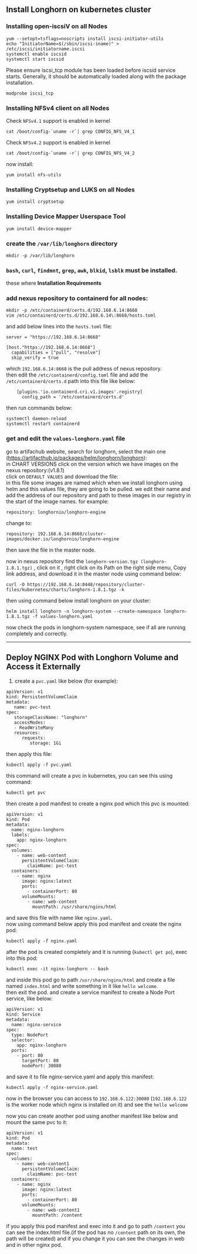 ## Install Longhorn on kubernetes cluster
### Installing open-iscsiV on all Nodes
```
yum --setopt=tsflags=noscripts install iscsi-initiator-utils
echo "InitiatorName=$(/sbin/iscsi-iname)" > /etc/iscsi/initiatorname.iscsi
systemctl enable iscsid
systemctl start iscsid
```
Please ensure iscsi_tcp module has been loaded before iscsid service starts. Generally, it should be automatically loaded along with the package installation.
```
modprobe iscsi_tcp
```
### Installing NFSv4 client on all Nodes
Check `NFSv4.1` support is enabled in kernel
```
cat /boot/config-`uname -r`| grep CONFIG_NFS_V4_1
```
Check `NFSv4.2` support is enabled in kernel
```
cat /boot/config-`uname -r`| grep CONFIG_NFS_V4_2
```
now install:
```
yum install nfs-utils
```
### Installing Cryptsetup and LUKS on all Nodes
```
yum install cryptsetup
```
### Installing Device Mapper Userspace Tool
```
yum install device-mapper
```
### create the `/var/lib/longhorn` directory
```
mkdir -p /var/lib/longhorn
```

### `bash`, `curl`, `findmnt`, `grep`, `awk`, `blkid`, `lsblk` must be installed.

these where **Installation Requirements**

### add nexus repository to containerd for all nodes:
```
mkdir -p /etc/containerd/certs.d/192.168.6.14:8668
vim /etc/containerd/certs.d/192.168.6.14\:8668/hosts.toml
```
and add below lines into the `hosts.toml` file:
```
server = "https://192.168.6.14:8668"

[host."https://192.168.6.14:8668"]
  capabilities = ["pull", "resolve"]
  skip_verify = true
```
which `192.168.6.14:8668` is the pull address of nexus repository.\
then edit the `/etc/containerd/config.toml` file and add the `/etc/containerd/certs.d` path into this file like below:
```
    [plugins.'io.containerd.cri.v1.images'.registry]
      config_path = '/etc/containerd/certs.d'
```
then run commands below:
```
systemctl daemon-reload
systemctl restart containerd
```
### get and edit the `values-longhorn.yaml` file
go to artifachub website, search for longhorn, select the main one (https://artifacthub.io/packages/helm/longhorn/longhorn):\
in CHART VERSIONS click on the version which we have images on the nexus repository:(v1.8.1)\
click on `DEFAULT VALUES` and download the file:\
in this file some images are named which when we install longhorn using helm and this values file, they are going to be pulled. we edit their name and add the address of our repository and path to these images in our registry in the start of the image names. for example:
```
repository: longhornio/longhorn-engine
```
change to:
```
repository: 192.168.6.14:8668/cluster-images/docker.io/longhornio/longhorn-engine
```
then save the file in the master node.

now in nexus repository find the `longhorn-version.tgz (longhorn-1.8.1.tgz)` , click on it , right click on its Path on the right side menu, Copy link address, and download it in the master node using command below:
```
curl -O https://192.168.6.14:8448/repository/cluster-files/kubernetes/charts/longhorn-1.8.1.tgz -k
```
then using command below install longhorn on your cluster:
```
helm install longhorn -n longhorn-system --create-namespace longhorn-1.8.1.tgz -f values-longhorn.yaml
```
now check the pods in longhorn-system namespace, see if all are running completely and correctly.

_____________________________

## Deploy NGINX Pod with Longhorn Volume and Access it Externally
1. create a `pvc.yaml` like below (for example):
```
apiVersion: v1
kind: PersistentVolumeClaim
metadata:
   name: pvc-test
spec:
   storageClassName: "longhorn"
   accessModes:
   - ReadWriteMany
   resources:
      requests:
         storage: 1Gi
```
then apply this file:
```
kubectl apply -f pvc.yaml
```
this command will create a pvc in kubernetes, you can see this using command:
```
kubectl get pvc
```
then create a pod manifest to create a nginx pod which this pvc is mounted:
```
apiVersion: v1
kind: Pod
metadata:
  name: nginx-longhorn
  labels:
    app: nginx-longhorn
spec:
  volumes:
    - name: web-content
      persistentVolumeClaim:
        claimName: pvc-test
  containers:
    - name: nginx
      image: nginx:latest
      ports:
        - containerPort: 80
      volumeMounts:
        - name: web-content
          mountPath: /usr/share/nginx/html
```
and save this file with name like `nginx.yaml`.\
now using command below apply this pod manifest and create the nginx pod:
```
kubectl apply -f nginx.yaml
```
after the pod is created completely and it is running (`kubectl get po`), exec into this pod:
```
kubectl exec -it nginx-longhorn -- bash
```
and inside this pod go to path `/usr/share/nginx/html` and create a file named `index.html` and write something in it like `hello welcome`.\
then exit the pod. and create a service manifest to create a Node Port service, like below:
```
apiVersion: v1
kind: Service
metadata:
  name: nginx-service
spec:
  type: NodePort
  selector:
    app: nginx-longhorn
  ports:
    - port: 80
      targetPort: 80
      nodePort: 30080
```

and save it to file nginx-service.yaml and apply this manifest:
```
kubectl apply -f nginx-service.yaml
```
now in the browser you can access to `192.168.6.122:30080` (`192.168.6.122` is the worker node which nginx is installed on it) and see the `hello welcome`

now you can create another pod using another manifest like below and mount the same pvc to it:
```
apiVersion: v1
kind: Pod
metadata:
  name: test
spec:
  volumes:
    - name: web-content1
      persistentVolumeClaim:
        claimName: pvc-test
  containers:
    - name: nginx
      image: nginx:latest
      ports:
        - containerPort: 80
      volumeMounts:
        - name: web-content1
          mountPath: /content
```
if you apply this pod manifest and exec into it and go to path `/content` you can see the index.html file.(if the pod has no `/content` path on its own, the path will be created) and if you change it you can see the changes in web and in other nginx pod.






